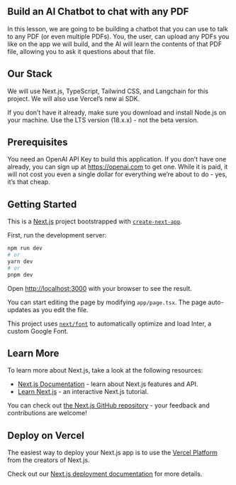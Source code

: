 ## Build an AI Chatbot to chat with any PDF

In this lesson, we are going to be building a chatbot that you can use to talk to any PDF (or even multiple PDFs). You, the user, can upload any PDFs you like on the app we will build, and the AI will learn the contents of that PDF file, allowing you to ask it questions about that file.  

## Our Stack

We will use Next.js, TypeScript, Tailwind CSS, and Langchain for this project. We will also use Vercel’s new ai SDK.  

If you don’t have it already, make sure you download and install Node.js on your machine. Use the LTS version (18.x.x) - not the beta version.  

## Prerequisites

You need an OpenAI API Key to build this application. If you don’t have one already, you can sign up at https://openai.com to get one. While it is paid, it will not cost you even a single dollar for everything we’re about to do - yes, it’s that cheap.  

## Getting Started  

This is a [Next.js](https://nextjs.org/) project bootstrapped with [`create-next-app`](https://github.com/vercel/next.js/tree/canary/packages/create-next-app).  

First, run the development server:

```bash
npm run dev
# or
yarn dev
# or
pnpm dev
```

Open [http://localhost:3000](http://localhost:3000) with your browser to see the result.

You can start editing the page by modifying `app/page.tsx`. The page auto-updates as you edit the file.

This project uses [`next/font`](https://nextjs.org/docs/basic-features/font-optimization) to automatically optimize and load Inter, a custom Google Font.

## Learn More

To learn more about Next.js, take a look at the following resources:

- [Next.js Documentation](https://nextjs.org/docs) - learn about Next.js features and API.
- [Learn Next.js](https://nextjs.org/learn) - an interactive Next.js tutorial.

You can check out [the Next.js GitHub repository](https://github.com/vercel/next.js/) - your feedback and contributions are welcome!

## Deploy on Vercel

The easiest way to deploy your Next.js app is to use the [Vercel Platform](https://vercel.com/new?utm_medium=default-template&filter=next.js&utm_source=create-next-app&utm_campaign=create-next-app-readme) from the creators of Next.js.

Check out our [Next.js deployment documentation](https://nextjs.org/docs/deployment) for more details.

